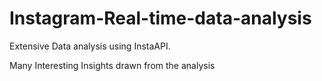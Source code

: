 # Instagram-Real-time-data-analysis
Extensive Data analysis using InstaAPI.

Many Interesting Insights drawn from the analysis
